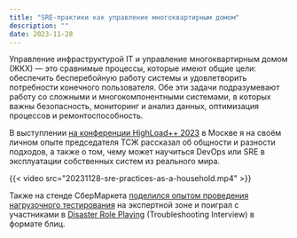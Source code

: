 ```yaml
---
title: "SRE-практики как управление многоквартирным домом"
description: ""
date: 2023-11-28
---
```


Управление инфраструктурой IТ и управление многоквартирным домом (ЖКХ) — это сравнимые процессы, которые имеют общие цели: обеспечить бесперебойную работу системы и удовлетворить потребности конечного пользователя. Обе эти задачи подразумевают работу со сложными и многокомпонентными системами, в которых важны безопасность, мониторинг и анализ данных, оптимизация процессов и ремонтоспособность.

В выступлении [на конференции HighLoad++ 2023](https://highload.ru/moscow/2023/abstracts/10637) в Москве я на своём личном опыте председателя ТСЖ рассказал об общности и разности подходов, а также о том, чему может научиться DevOps или SRE в эксплуатации собственных систем из реального мира.

{{< video src="20231128-sre-practices-as-a-household.mp4" >}}

Также на стенде СберМаркета [поделился опытом проведения нагрузочного тестирования](https://www.youtube.com/watch?v=OWzRURVb_uw) на экспертной зоне и поиграл с участниками в [Disaster Role Playing](https://sre.google/sre-book/accelerating-sre-on-call/#disaster-role-playing) (Troubleshooting Interview) в формате блиц.